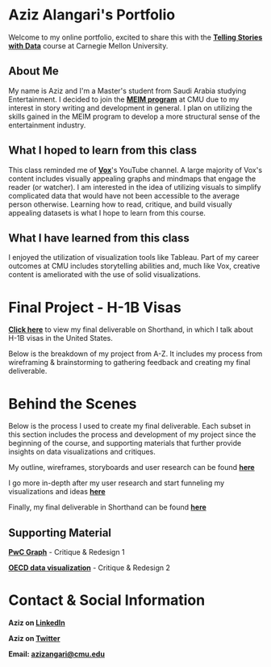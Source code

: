 # Aziz Alangari's Portfolio
Welcome to my online portfolio, excited to share this with the **<a href="https://api.heinz.cmu.edu/courses_api/course_detail/94-870" target="_blank">Telling Stories with Data</a>** course at Carnegie Mellon University.

## About Me
My name is Aziz and I'm a Master's student from Saudi Arabia studying Entertainment. I decided to join the **<a href="https://www.heinz.cmu.edu/programs/entertainment-industry-management-master/" target="_blank">MEIM program</a>** at CMU due to my interest in story writing and development in general. I plan on utilizing the skills gained in the MEIM program to develop a more structural sense of the entertainment industry. 

## What I hoped to learn from this class
This class reminded me of **<a href="https://www.youtube.com/channel/UCLXo7UDZvByw2ixzpQCufnA" target="_blank">Vox</a>**'s YouTube channel. A large majority of Vox's content includes visually appealing graphs and mindmaps that engage the reader (or watcher). I am interested in the idea of utilizing visuals to simplify complicated data that would have not been accessible to the average person otherwise. Learning how to read, critique, and build visually appealing datasets is what I hope to learn from this course.

## What I have learned from this class
I enjoyed the utilization of visualization tools like Tableau. Part of my career outcomes at CMU includes storytelling abilities and, much like Vox, creative content is ameliorated with the use of solid visualizations. 

# Final Project - H-1B Visas
**<a href="https://carnegiemellon.shorthandstories.com/azizangari/index.html" target="_blank">Click here</a>** to view my final deliverable on Shorthand, in which I talk about H-1B visas in the United States. 

Below is the breakdown of my project from A-Z. It includes my process from wireframing & brainstorming to gathering feedback and creating my final deliverable.

# Behind the Scenes 
Below is the process I used to create my final deliverable. Each subset in this section includes the process and development of my project since the beginning of the course, and supporting materials that further provide insights on data visualizations and critiques.

My outline, wireframes, storyboards and user research can be found **<a href="https://azizaangari.github.io/AzizData/azizpart2" target="_blank">here</a>**

I go more in-depth after my user research and start funneling my visualizations and ideas **<a href="https://azizaangari.github.io/AzizData/part_three" target="_blank">here</a>**

Finally, my final deliverable in Shorthand can be found **<a href="https://carnegiemellon.shorthandstories.com/azizangari/index.html" target="_blank">here</a>**

## Supporting Material

**<a href="https://azizaangari.github.io/AzizData/datavis1" target="_blank">PwC Graph</a>** - Critique & Redesign 1

**<a href="https://azizaangari.github.io/AzizData/datavis2" target="_blank">OECD data visualization</a>** - Critique & Redesign 2


# Contact & Social Information

**Aziz on <a href="https://www.linkedin.com/in/azizangari/" target="_blank">LinkedIn</a>**

**Aziz on [Twitter](https://www.twitter.com/azizangari)**

**Email: [azizangari@cmu.edu](mailto:azizangari@cmu.edu)**
